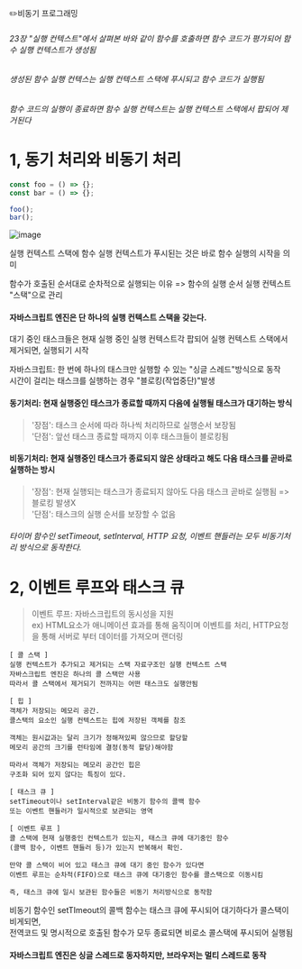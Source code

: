 ✏️비동기 프로그래밍

###### 23장 "실행 컨텍스트"에서 살펴본 바와 같이 함수를 호출하면 함수 코드가 평가되어 함수 실행 컨텍스트가 생성됨
###### 생성된 함수 실행 컨텍스는 실행 컨텍스트 스택에 푸시되고 함수 코드가 실행됨
###### 함수 코드의 실행이 종료하면 함수 실행 컨텍스트는 실행 컨텍스트 스택에서 팝되어 제거된다

# 1, 동기 처리와 비동기 처리
```jsx
const foo = () => {};
const bar = () => {};

foo();
bar();
```

![image](https://github.com/mobi-community/mobi-2th-book-study/assets/134191815/77410281-a465-465e-846b-f18c3461fe59)

실행 컨텍스트 스택에 함수 실행 컨텍스트가 푸시된는 것은 바로 함수 실행의 시작을 의미


함수가 호출된 순서대로 순차적으로 실행되는 이유 => 함수의 실행 순서 실행 컨텍스트 "스택"으로 관리



#### 자바스크립트 엔진은 단 하나의 실행 컨텍스트 스택을 갖는다.

대기 중인 태스크들은 현재 실행 중인 실행 컨텍스트각 팝되어 실행 컨텍스트 스택에서 제거되면, 실행되기 시작

자바스크립트: 한 번에 하나의 태스크만 실행할 수 있는 "싱글 스레드"방식으로 동작 </br>
시간이 걸리는 태스크를 실행하는 경우 "블로킹(작업중단)"발생

#### 동기처리: 현재 실행중인 태스크가 종료할 때까지 다음에 실행될 태스크가 대기하는 방식

>'장점': 태스크 순서에 따라 하나씩 처리하므로 실행순서 보장됨 </br>
>'단점': 앞선 태스크 종료할 때까지 이후 태스크들이 블로킹됨


#### 비동기처리: 현재 실행중인 태스크가 종료되지 않은 상태라고 해도 다음 태스크를 곧바로 실행하는 방시

>'장점': 현재 실행되는 태스크가 종료되지 않아도 다음 태스크 곧바로 실행됨 => 블로킹 발생X </br>
>'단점': 태스크의 실행 순서를 보장할 수 없음
>

###### 타이머 함수인 setTimeout, setInterval, HTTP 요청, 이벤트 핸들러는 모두 비동기처리 방식으로 동작한다.


# 2, 이벤트 루프와 태스크 큐
>이벤트 루프: 자바스크립트의 동시성을 지원 </br>
>ex) HTML요소가 애니메이션 효과를 통해 움직이며 이벤트를 처리, HTTP요청을 통해 서버로 부터 데이터를 가져오며 랜더링


```
[ 콜 스택 ]
실행 컨텍스트가 추가되고 제거되는 스택 자료구조인 실행 컨텍스트 스택
자바스크립트 엔진은 하나의 콜 스택만 사용
따라서 콜 스택에서 제거되기 전까지는 어떤 태스크도 실행안됨

[ 힙 ]
객체가 저장되는 메모리 공간.
콜스택의 요소인 실행 컨텍스트는 힙에 저장된 객체를 참조

객체는 원시값과는 달리 크기가 정해져있찌 않으므로 할당할
메모리 공간의 크기를 런타임에 결정(동적 할당)해야함

따라서 객체가 저장되는 메모리 공간인 힙은
구조화 되어 있지 않다는 특징이 있다.

[ 태스크 큐 ]
setTimeout이나 setInterval같은 비동기 함수의 콜백 함수
또는 이벤트 핸들러가 일시적으로 보관되는 영역

[ 이벤트 루프 ]
콜 스택에 현재 실행중인 컨텍스트가 있는지, 태스크 큐에 대기중인 함수
(콜백 함수, 이벤트 핸들러 등)가 있는지 반복해서 확인.

만약 콜 스택이 비어 있고 태스크 큐에 대기 중인 함수가 있다면
이벤트 루프는 순차적(FIFO)으로 태스크 큐에 대기중인 함수를 콜스택으로 이동시킴

즉, 태스크 큐에 일시 보관된 함수들은 비동기 처리방식으로 동작함
```

비동기 함수인 setTImeout의 콜백 함수는 태스크 큐에 푸시되어 대기하다가 콜스택이 비게되면, </br>
전역코드 및 명시적으로 호출된 함수가 모두 종료되면 비로소 콜스택에 푸시되어 실행됨

#### 자바스크립트 엔진은 싱글 스레드로 동자하지만, 브라우저는 멀티 스레드로 동작


